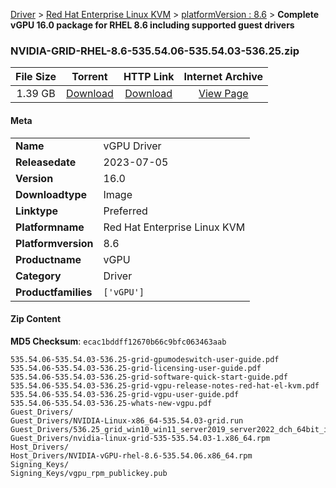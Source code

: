 
[Driver](/README.md)  >  [Red Hat Enterprise Linux KVM](/index/Driver/Red_Hat_Enterprise_Linux_KVM.md)  >  [platformVersion : 8.6](/index/Driver/Red_Hat_Enterprise_Linux_KVM/8.6.md)  >  **Complete vGPU 16.0 package for RHEL 8.6 including supported guest drivers**


### NVIDIA-GRID-RHEL-8.6-535.54.06-535.54.03-536.25.zip

| **File Size** | **Torrent**  | **HTTP Link** | **Internet Archive** |
|:-------------:|:------------:|:-------------:|:--------------------:|
| 1.39 GB |  [Download](https://archive.org/download/nvgpu_NVIDIA-GRID-RHEL-8.6-535.54.06-535.54.03-536.25.zip/nvgpu_NVIDIA-GRID-RHEL-8.6-535.54.06-535.54.03-536.25.zip_archive.torrent)       | [Download](https://archive.org/compress/nvgpu_NVIDIA-GRID-RHEL-8.6-535.54.06-535.54.03-536.25.zip) | [View Page](https://archive.org/details/nvgpu_NVIDIA-GRID-RHEL-8.6-535.54.06-535.54.03-536.25.zip)       |

#### Meta

<table>
<tr><td><strong>Name</strong></td><td>vGPU Driver</td></tr>
<tr><td><strong>Releasedate</strong></td><td>2023-07-05</td></tr>
<tr><td><strong>Version</strong></td><td>16.0</td></tr>
<tr><td><strong>Downloadtype</strong></td><td>Image</td></tr>
<tr><td><strong>Linktype</strong></td><td>Preferred</td></tr>
<tr><td><strong>Platformname</strong></td><td>Red Hat Enterprise Linux KVM</td></tr>
<tr><td><strong>Platformversion</strong></td><td>8.6</td></tr>
<tr><td><strong>Productname</strong></td><td>vGPU</td></tr>
<tr><td><strong>Category</strong></td><td>Driver</td></tr>
<tr><td><strong>Productfamilies</strong></td><td><code>['vGPU']</code></td></tr>
</table>

#### Zip Content

**MD5 Checksum**: `ecac1bddff12670b66c9bfc063463aab`

```text
535.54.06-535.54.03-536.25-grid-gpumodeswitch-user-guide.pdf
535.54.06-535.54.03-536.25-grid-licensing-user-guide.pdf
535.54.06-535.54.03-536.25-grid-software-quick-start-guide.pdf
535.54.06-535.54.03-536.25-grid-vgpu-release-notes-red-hat-el-kvm.pdf
535.54.06-535.54.03-536.25-grid-vgpu-user-guide.pdf
535.54.06-535.54.03-536.25-whats-new-vgpu.pdf
Guest_Drivers/
Guest_Drivers/NVIDIA-Linux-x86_64-535.54.03-grid.run
Guest_Drivers/536.25_grid_win10_win11_server2019_server2022_dch_64bit_international.exe
Guest_Drivers/nvidia-linux-grid-535-535.54.03-1.x86_64.rpm
Host_Drivers/
Host_Drivers/NVIDIA-vGPU-rhel-8.6-535.54.06.x86_64.rpm
Signing_Keys/
Signing_Keys/vgpu_rpm_publickey.pub
```